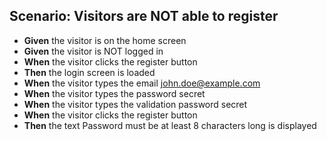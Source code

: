 ## Scenario: Visitors are NOT able to register

- **Given** the visitor is on the home screen
- **Given** the visitor is NOT logged in
- **When** the visitor clicks the register button
-  **Then** the login screen is loaded
-  **When** the visitor types the email john.doe@example.com
-  **When** the visitor types the password secret
-  **When** the visitor types the validation password secret
-  **When** the visitor clicks the register button
-  **Then** the text Password must be at least 8 characters long is displayed
